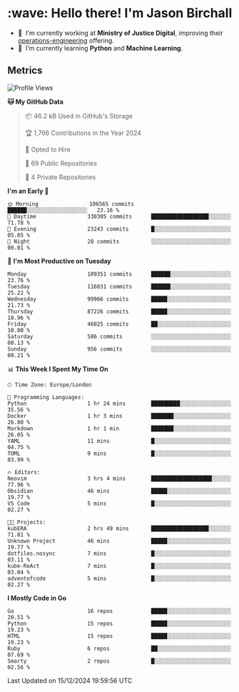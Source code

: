 <h1 align="left" id="jason-title">:wave: Hello there! I'm Jason Birchall</h1>

- :office: &nbsp;I'm currently working at **Ministry of Justice Digital**, improving their [operations-engineering](https://github.com/ministryofjustice/operations-engineering) offering.
- :seedling: &nbsp;I’m currently learning **Python** and **Machine Learning**.

<h2>Metrics</h2>

<!--START_SECTION:waka-->
![Profile Views](http://img.shields.io/badge/Profile%20Views-0-blue)

**🐱 My GitHub Data** 

> 📦 46.2 kB Used in GitHub's Storage 
 > 
> 🏆 1,766 Contributions in the Year 2024
 > 
> 💼 Opted to Hire
 > 
> 📜 69 Public Repositories 
 > 
> 🔑 4 Private Repositories 
 > 
**I'm an Early 🐤** 

```text
🌞 Morning                106565 commits      ██████░░░░░░░░░░░░░░░░░░░   23.16 % 
🌆 Daytime                330305 commits      ██████████████████░░░░░░░   71.78 % 
🌃 Evening                23243 commits       █░░░░░░░░░░░░░░░░░░░░░░░░   05.05 % 
🌙 Night                  28 commits          ░░░░░░░░░░░░░░░░░░░░░░░░░   00.01 % 
```
📅 **I'm Most Productive on Tuesday** 

```text
Monday                   109351 commits      ██████░░░░░░░░░░░░░░░░░░░   23.76 % 
Tuesday                  116031 commits      ██████░░░░░░░░░░░░░░░░░░░   25.22 % 
Wednesday                99966 commits       █████░░░░░░░░░░░░░░░░░░░░   21.73 % 
Thursday                 87226 commits       █████░░░░░░░░░░░░░░░░░░░░   18.96 % 
Friday                   46025 commits       ██░░░░░░░░░░░░░░░░░░░░░░░   10.00 % 
Saturday                 586 commits         ░░░░░░░░░░░░░░░░░░░░░░░░░   00.13 % 
Sunday                   956 commits         ░░░░░░░░░░░░░░░░░░░░░░░░░   00.21 % 
```


📊 **This Week I Spent My Time On** 

```text
🕑︎ Time Zone: Europe/London

💬 Programming Languages: 
Python                   1 hr 24 mins        █████████░░░░░░░░░░░░░░░░   35.56 % 
Docker                   1 hr 3 mins         ███████░░░░░░░░░░░░░░░░░░   26.80 % 
Markdown                 1 hr 1 min          ███████░░░░░░░░░░░░░░░░░░   26.05 % 
YAML                     11 mins             █░░░░░░░░░░░░░░░░░░░░░░░░   04.75 % 
TOML                     9 mins              █░░░░░░░░░░░░░░░░░░░░░░░░   03.99 % 

🔥 Editors: 
Neovim                   3 hrs 4 mins        ███████████████████░░░░░░   77.96 % 
Obsidian                 46 mins             █████░░░░░░░░░░░░░░░░░░░░   19.77 % 
VS Code                  5 mins              █░░░░░░░░░░░░░░░░░░░░░░░░   02.27 % 

🐱‍💻 Projects: 
kubERA                   2 hrs 49 mins       ██████████████████░░░░░░░   71.81 % 
Unknown Project          46 mins             █████░░░░░░░░░░░░░░░░░░░░   19.77 % 
dotfiles.nosync          7 mins              █░░░░░░░░░░░░░░░░░░░░░░░░   03.11 % 
kube-ReAct               7 mins              █░░░░░░░░░░░░░░░░░░░░░░░░   03.04 % 
adventofcode             5 mins              █░░░░░░░░░░░░░░░░░░░░░░░░   02.27 % 
```

**I Mostly Code in Go** 

```text
Go                       16 repos            █████░░░░░░░░░░░░░░░░░░░░   20.51 % 
Python                   15 repos            █████░░░░░░░░░░░░░░░░░░░░   19.23 % 
HTML                     15 repos            █████░░░░░░░░░░░░░░░░░░░░   19.23 % 
Ruby                     6 repos             ██░░░░░░░░░░░░░░░░░░░░░░░   07.69 % 
Smarty                   2 repos             █░░░░░░░░░░░░░░░░░░░░░░░░   02.56 % 
```




 Last Updated on 15/12/2024 19:59:56 UTC
<!--END_SECTION:waka-->

<!-- links -->

[issues page]: https://github.com/jasonBirchall/jasonBirchall/issues "jasonBirchall/issues"

